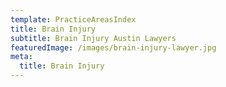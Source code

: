 ```yaml
---
template: PracticeAreasIndex
title: Brain Injury
subtitle: Brain Injury Austin Lawyers
featuredImage: /images/brain-injury-lawyer.jpg
meta:
  title: Brain Injury
---
```


